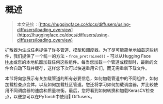 # 概述

> 本文链接：[https://huggingface.co/docs/diffusers/using-diffusers/loading_overview](https://huggingface.co/docs/diffusers/using-diffusers/loading_overview)

扩散器为生成任务提供了许多管道、模型和调度器。为了尽可能简单地加载这些组件，我们提供了一个统一的方法 - `from_pretrained()` - 可以从Hugging Face [Hub](https://huggingface.co/models?library=diffusers&sort=downloads)或您的本地机器加载任何这些组件。每当您加载一个管道或模型时，最新的文件会自动下载并缓存，这样您下次可以快速重用它们，而无需重新下载文件。

本节将向您展示有关加载管道的所有必要信息，如何加载管道中的不同组件，如何加载检查点变体，以及如何加载社区管道。您还将学习如何加载调度器，并比较使用不同调度器的速度和质量权衡。最后，您将看到如何转换和加载KerasCV检查点，以便您可以在PyTorch中使用🧨 Diffusers。
